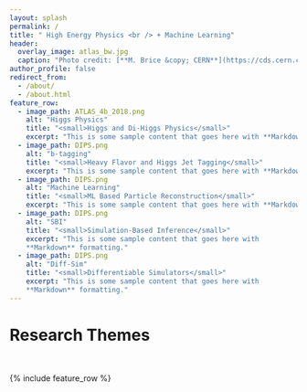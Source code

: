 ```yaml
---
layout: splash
permalink: /
title: " High Energy Physics <br /> + Machine Learning"
header:
  overlay_image: atlas_bw.jpg
  caption: "Photo credit: [**M. Brice &copy; CERN**](https://cds.cern.ch/record/910380)"
author_profile: false
redirect_from: 
  - /about/
  - /about.html
feature_row:
  - image_path: ATLAS_4b_2018.png
    alt: "Higgs Physics"
    title: "<small>Higgs and Di-Higgs Physics</small>"
    excerpt: "This is some sample content that goes here with **Markdown** formatting."
  - image_path: DIPS.png
    alt: "b-tagging"
    title: "<small>Heavy Flavor and Higgs Jet Tagging</small>"
    excerpt: "This is some sample content that goes here with **Markdown** formatting."
  - image_path: DIPS.png
    alt: "Machine Learning"
    title: "<small>ML Based Particle Reconstruction</small>"
    excerpt: "This is some sample content that goes here with **Markdown** formatting."
  - image_path: DIPS.png
    alt: "SBI"
    title: "<small>Simulation-Based Inference</small>"
    excerpt: "This is some sample content that goes here with
    **Markdown** formatting."
  - image_path: DIPS.png
    alt: "Diff-Sim"
    title: "<small>Differentiable Simulators</small>"
    excerpt: "This is some sample content that goes here with
    **Markdown** formatting."
---
```

        
# Research Themes

<br />

{% include feature_row %}

